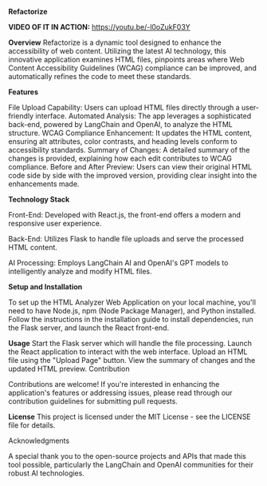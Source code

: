 
**Refactorize**

**VIDEO OF IT IN ACTION:**
https://youtu.be/-l0oZukF03Y


**Overview**
Refactorize is a dynamic tool designed to enhance the accessibility of web content. Utilizing the latest AI technology, this innovative application examines HTML files, pinpoints areas where Web Content Accessibility Guidelines (WCAG) compliance can be improved, and automatically refines the code to meet these standards.





**Features**

File Upload Capability: Users can upload HTML files directly through a user-friendly interface.
Automated Analysis: The app leverages a sophisticated back-end, powered by LangChain and OpenAI, to analyze the HTML structure.
WCAG Compliance Enhancement: It updates the HTML content, ensuring alt attributes, color contrasts, and heading levels conform to accessibility standards.
Summary of Changes: A detailed summary of the changes is provided, explaining how each edit contributes to WCAG compliance.
Before and After Preview: Users can view their original HTML code side by side with the improved version, providing clear insight into the enhancements made.




**Technology Stack**

Front-End: Developed with React.js, the front-end offers a modern and responsive user experience.

Back-End: Utilizes Flask to handle file uploads and serve the processed HTML content.

AI Processing: Employs LangChain AI and OpenAI's GPT models to intelligently analyze and modify HTML files.

**Setup and Installation**

To set up the HTML Analyzer Web Application on your local machine, you'll need to have Node.js, npm (Node Package Manager), and Python installed. Follow the instructions in the installation guide to install dependencies, run the Flask server, and launch the React front-end.




**Usage**
Start the Flask server which will handle the file processing.
Launch the React application to interact with the web interface.
Upload an HTML file using the "Upload Page" button.
View the summary of changes and the updated HTML preview.
Contribution

Contributions are welcome! If you're interested in enhancing the application's features or addressing issues, please read through our contribution guidelines for submitting pull requests.





**License**
This project is licensed under the MIT License - see the LICENSE file for details.

Acknowledgments

A special thank you to the open-source projects and APIs that made this tool possible, particularly the LangChain and OpenAI communities for their robust AI technologies.
